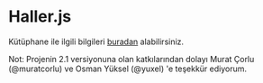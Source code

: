 Haller.js
=========

Kütüphane ile ilgili bilgileri <a href="http://sercaneraslan.github.io/Haller.js/">buradan</a> alabilirsiniz.

Not: Projenin 2.1 versiyonuna olan katkılarından dolayı Murat Çorlu (@muratcorlu) ve Osman Yüksel (@yuxel) 'e teşekkür ediyorum.
